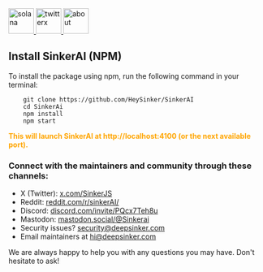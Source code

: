 <html>
    <body>
        <head>
                <link href="https://cdn.jsdelivr.net/npm/prismjs@1.27.0/themes/prism-tomorrow.css" rel="stylesheet" />
                <script src="https://cdn.jsdelivr.net/npm/prismjs@1.27.0/prism.js"></script>
    </head>
       <div class="custom-file-container">
        <a class='custom-file-label' href='#' target='_blank'>
            <img width="50" height="50" src="https://img.icons8.com/nolan/50/solana.png" alt="solana" />
        </a>
        <a class='custom-file-label' href='https://x.com/SinkerJS' target='_blank'>
            <img width="50" height="50" src="https://img.icons8.com/nolan/50/twitterx.png" alt="twitterx" />
        </a>
        <a class='custom-file-label' href='/about.md' target='_blank'>
            <img width="50" height="50" src="https://img.icons8.com/nolan/50/about.png" alt="about" />
        </a>
    </div>
            <div class="section">
        <h2>Install SinkerAI (NPM)</h2>
        <p>To install the package using npm, run the following command in your terminal:</p>
        <pre><code class="language-shell">    git clone https://github.com/HeySinker/SinkerAI
    cd SinkerAi
    npm install
    npm start
</code></pre>
        <strong style="color: orange;">
            This will launch SinkerAI at http://localhost:4100 (or the next available port).
        </strong>
    <div class="section">
        <div class="contact-section">
            <h3>Connect with the maintainers and community through these channels:</h3>
            <ul>
                <li>X (Twitter): <a href="https://x.com/SinkerJS">x.com/SinkerJS</a></li>
                <li>Reddit: <a href="https://www.reddit.com/r/puter/">reddit.com/r/sinkerAI/</a></li>
                <li>Discord: <a href="https://discord.com/invite/PQcx7Teh8u">discord.com/invite/PQcx7Teh8u</a></li>
                <li>Mastodon: <a href="https://mastodon.social/@puter">mastodon.social/@Sinkerai</a></li>
                <li>Security issues? <a href="mailto:security@puter.com">security@deepsinker.com</a></li>
                <li>Email maintainers at <a href="mailto:hi@puter.com">hi@deepsinker.com</a></li>
            </ul>
            <p>We are always happy to help you with any questions you may have. Don't hesitate to ask!</p>
        </div>
    </div>
    </body>
</html>
